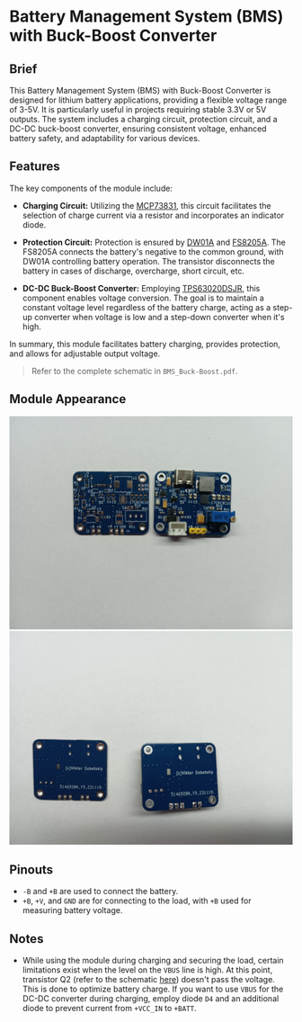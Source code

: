 # Battery Management System (BMS) with Buck-Boost Converter

## Brief

This Battery Management System (BMS) with Buck-Boost Converter is designed for lithium battery applications, providing a flexible voltage range of 3-5V. 
It is particularly useful in projects requiring stable 3.3V or 5V outputs. The system includes a charging circuit, protection circuit, and a DC-DC buck-boost converter, 
ensuring consistent voltage, enhanced battery safety, and adaptability for various devices.

## Features

The key components of the module include:

- **Charging Circuit:** Utilizing the [MCP73831](https://ww1.microchip.com/downloads/en/DeviceDoc/MCP73831-Family-Data-Sheet-DS20001984H.pdf),
  this circuit facilitates the selection of charge current via a resistor and incorporates an indicator diode.

- **Protection Circuit:** Protection is ensured by [DW01A](https://hmsemi.com/downfile/DW01A.PDF) and [FS8205A](https://datasheet.lcsc.com/lcsc/2010271837_FUXINSEMI-FS8205A_C908265.pdf).
  The FS8205A connects the battery's negative to the common ground, with DW01A controlling battery operation. The transistor disconnects the battery in cases of discharge, overcharge, short circuit, etc.

- **DC-DC Buck-Boost Converter:** Employing [TPS63020DSJR](https://www.ti.com/lit/ds/symlink/tps63020.pdf?ts=1700141277158&ref_url=https%253A%252F%252Fwww.ti.com%252Fproduct%252FTPS63020),
  this component enables voltage conversion. The goal is to maintain a constant voltage level regardless of the battery charge, acting as a step-up converter when voltage is low and a step-down converter when it's high.

In summary, this module facilitates battery charging, provides protection, and allows for adjustable output voltage.

> Refer to the complete schematic in `BMS_Buck-Boost.pdf`.

## Module Appearance

![Top Layer](https://github.com/tor1kk/BMS_Buck-Boost/blob/master/img/top_layer.jpg)
![Bottom Layer](https://github.com/tor1kk/BMS_Buck-Boost/blob/master/img/bottom_layer.jpg)

## Pinouts

- `-B` and `+B` are used to connect the battery.
- `+B`, `+V`, and `GND` are for connecting to the load, with `+B` used for measuring battery voltage.

## Notes

- While using the module during charging and securing the load, certain limitations exist when the level on the `VBUS` line is high. At this point, transistor Q2 (refer to the schematic [here](https://github.com/tor1kk/BMS_Buck-Boost/blob/master/BMS_Buck-Boost.pdf)) doesn't pass the voltage. This is done to optimize battery charge. If you want to use `VBUS` for the DC-DC converter during charging, employ diode `D4` and an additional diode to prevent current from `+VCC_IN` to `+BATT`.
